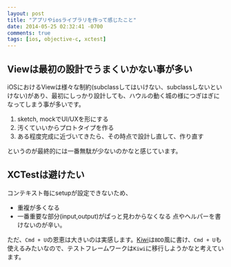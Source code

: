```yaml
---
layout: post
title: "アプリやiosライブラリを作って感じたこと"
date: 2014-05-25 02:32:41 -0700
comments: true
tags: [ios, objective-c, xctest]
---
```


## Viewは最初の設計でうまくいかない事が多い
iOSにおけるViewは様々な制約(subclassしてはいけない、subclassしないといけない)があり、最初にしっかり設計しても、ハウルの動く城の様につぎはぎになってしまう事が多いです。

<!--more-->

1. sketch, mockでUI/UXを形にする
2. 汚くていいからプロトタイプを作る
3. ある程度完成に近づいてきたら、その時点で設計し直して、作り直す

というのが最終的には一番無駄が少ないのかなと感じています。


## XCTestは避けたい
コンテキスト毎にsetupが設定できないため、
- 重複が多くなる
- 一番重要な部分(input,output)がぱっと見わからなくなる
点やヘルパーを書けないのが辛い。

ただ、`Cmd + U`の恩恵は大きいのは実感します。[Kiwi](https://github.com/kiwi-bdd/Kiwi)は`BDD`風に書け、`Cmd + U`も使えるみたいなので、テストフレームワークは`Kiwi`に移行しようかなと考えています。
